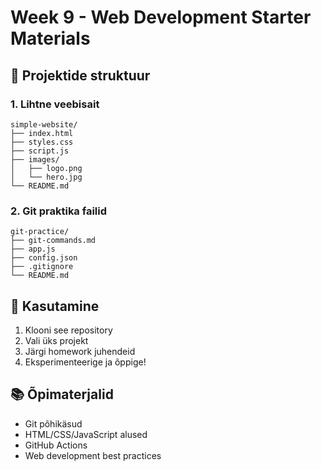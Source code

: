 # Week 9 - Web Development Starter Materials

## 📁 Projektide struktuur

### 1. Lihtne veebisait
```
simple-website/
├── index.html
├── styles.css
├── script.js
├── images/
│   ├── logo.png
│   └── hero.jpg
└── README.md
```

### 2. Git praktika failid
```
git-practice/
├── git-commands.md
├── app.js
├── config.json
├── .gitignore
└── README.md
```

## 🚀 Kasutamine

1. Klooni see repository
2. Vali üks projekt
3. Järgi homework juhendeid
4. Eksperimenteerige ja õppige!

## 📚 Õpimaterjalid

- Git põhikäsud
- HTML/CSS/JavaScript alused
- GitHub Actions
- Web development best practices
